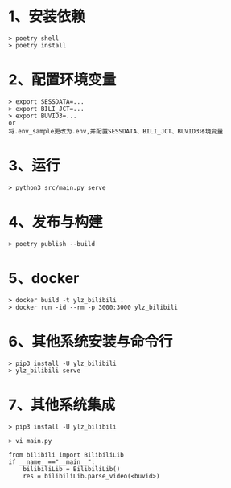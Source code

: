 # 1、安装依赖
```
> poetry shell
> poetry install
```
# 2、配置环境变量
```
> export SESSDATA=...
> export BILI_JCT=...
> export BUVID3=...
or
将.env_sample更改为.env,并配置SESSDATA、BILI_JCT、BUVID3环境变量
```

# 3、运行
```
> python3 src/main.py serve
```

# 4、发布与构建
```
> poetry publish --build
```

# 5、docker
```
> docker build -t ylz_bilibili .
> docker run -id --rm -p 3000:3000 ylz_bilibili
```

# 6、其他系统安装与命令行
```
> pip3 install -U ylz_bilibili
> ylz_bilibili serve 
```

# 7、其他系统集成
```
> pip3 install -U ylz_bilibili

> vi main.py

from bilibili import BilibiliLib
if __name__=="__main__":
    bilibiliLib = BilibiliLib()
    res = bilibiliLib.parse_video(<buvid>)
```
